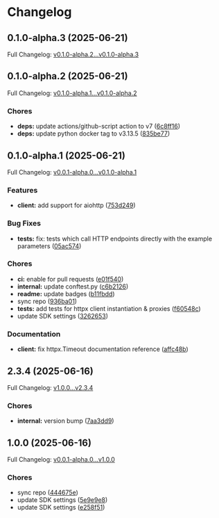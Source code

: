 # Changelog

## 0.1.0-alpha.3 (2025-06-21)

Full Changelog: [v0.1.0-alpha.2...v0.1.0-alpha.3](https://github.com/Boomchainlab/Chonk9k-suite/compare/v0.1.0-alpha.2...v0.1.0-alpha.3)

## 0.1.0-alpha.2 (2025-06-21)

Full Changelog: [v0.1.0-alpha.1...v0.1.0-alpha.2](https://github.com/Boomchainlab/Chonk9k-suite/compare/v0.1.0-alpha.1...v0.1.0-alpha.2)

### Chores

* **deps:** update actions/github-script action to v7 ([6c8ff16](https://github.com/Boomchainlab/Chonk9k-suite/commit/6c8ff16ca31b22fae42603b36e47edfb20d5dd81))
* **deps:** update python docker tag to v3.13.5 ([835be77](https://github.com/Boomchainlab/Chonk9k-suite/commit/835be77f39564602a70e5ed3ec38d0009d77a057))

## 0.1.0-alpha.1 (2025-06-21)

Full Changelog: [v0.0.1-alpha.0...v0.1.0-alpha.1](https://github.com/Boomchainlab/Chonk9k-suite/compare/v0.0.1-alpha.0...v0.1.0-alpha.1)

### Features

* **client:** add support for aiohttp ([753d249](https://github.com/Boomchainlab/Chonk9k-suite/commit/753d24980cc8062f655ef147911467474de27aff))


### Bug Fixes

* **tests:** fix: tests which call HTTP endpoints directly with the example parameters ([05ac574](https://github.com/Boomchainlab/Chonk9k-suite/commit/05ac574375c65b5b5b8b662d186dee026140fb96))


### Chores

* **ci:** enable for pull requests ([e01f540](https://github.com/Boomchainlab/Chonk9k-suite/commit/e01f540c0b1da87d271a9c64123712968a04fc48))
* **internal:** update conftest.py ([c6b2126](https://github.com/Boomchainlab/Chonk9k-suite/commit/c6b2126de4beb707979114003f572c7db3b0f796))
* **readme:** update badges ([b11fbdd](https://github.com/Boomchainlab/Chonk9k-suite/commit/b11fbdd3a94b88b7dfb7a17a8b72c94436a01143))
* sync repo ([936ba01](https://github.com/Boomchainlab/Chonk9k-suite/commit/936ba01036f0c8875d99fb7edf323e2317d537c1))
* **tests:** add tests for httpx client instantiation & proxies ([f60548c](https://github.com/Boomchainlab/Chonk9k-suite/commit/f60548ce4cd9aea75eacdc49f91e04f05c1828a9))
* update SDK settings ([3262653](https://github.com/Boomchainlab/Chonk9k-suite/commit/3262653b3bf84813d2600f1f19fa71b8b2047255))


### Documentation

* **client:** fix httpx.Timeout documentation reference ([affc48b](https://github.com/Boomchainlab/Chonk9k-suite/commit/affc48bd223100919b7aeef1dc11f00958acfcd0))

## 2.3.4 (2025-06-16)

Full Changelog: [v1.0.0...v2.3.4](https://github.com/Boomchainlab/agu-token/compare/v1.0.0...v2.3.4)

### Chores

* **internal:** version bump ([7aa3dd9](https://github.com/Boomchainlab/agu-token/commit/7aa3dd90bd56c3f8aca9dba05b83133b32aa6507))

## 1.0.0 (2025-06-16)

Full Changelog: [v0.0.1-alpha.0...v1.0.0](https://github.com/Boomchainlab/agu-token/compare/v0.0.1-alpha.0...v1.0.0)

### Chores

* sync repo ([444675e](https://github.com/Boomchainlab/agu-token/commit/444675ef106b91d68404803b0d104c0e406dccd4))
* update SDK settings ([5e9e9e8](https://github.com/Boomchainlab/agu-token/commit/5e9e9e8e2fdc9c4e8d36c99055f6ee469eb56d5f))
* update SDK settings ([e258f51](https://github.com/Boomchainlab/agu-token/commit/e258f516ed254c5649d2e2e3bd4e8469412f2da3))
